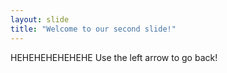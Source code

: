 ```yaml
---
layout: slide
title: "Welcome to our second slide!"
---
```

HEHEHEHEHEHEHE
Use the left arrow to go back!
